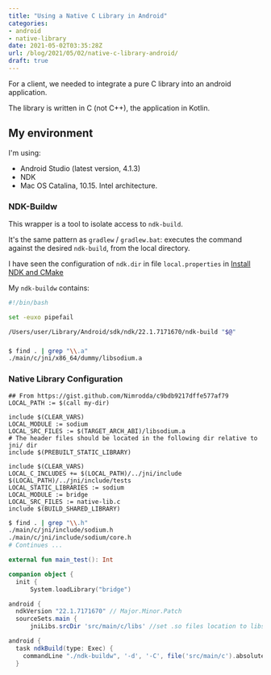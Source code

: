 ```yaml
---
title: "Using a Native C Library in Android"
categories:
- android
- native-library
date: 2021-05-02T03:35:28Z
url: /blog/2021/05/02/native-c-library-android/
draft: true
---
```


For a client, we needed to integrate a pure C library into an android application.

The library is written in C (not C++), the application in Kotlin.

## My environment

I'm using:

  * Android Studio (latest version, 4.1.3)
  * NDK <!-- TODO Version -->
  * Mac OS Catalina, 10.15. Intel architecture.

### NDK-Buildw

This wrapper is a tool to isolate access to `ndk-build`.

It's the same pattern as `gradlew` / `gradlew.bat`: executes the command against the desired `ndk-build`, from the local directory.

I have seen the configuration of `ndk.dir` in file `local.properties` in [Install NDK and CMake](https://developer.android.com/studio/projects/install-ndk)

My `ndk-buildw` contains:

```bash
#!/bin/bash

set -euxo pipefail

/Users/user/Library/Android/sdk/ndk/22.1.7171670/ndk-build "$@"
```

### 

```bash
$ find . | grep "\\.a"
./main/c/jni/x86_64/dummy/libsodium.a
```

### Native Library Configuration

```
## From https://gist.github.com/Nimrodda/c9bdb9217dffe577af79
LOCAL_PATH := $(call my-dir)

include $(CLEAR_VARS)
LOCAL_MODULE := sodium
LOCAL_SRC_FILES := $(TARGET_ARCH_ABI)/libsodium.a
# The header files should be located in the following dir relative to jni/ dir
include $(PREBUILT_STATIC_LIBRARY)

include $(CLEAR_VARS)
LOCAL_C_INCLUDES += $(LOCAL_PATH)/../jni/include $(LOCAL_PATH)/../jni/include/tests
LOCAL_STATIC_LIBRARIES := sodium
LOCAL_MODULE := bridge
LOCAL_SRC_FILES := native-lib.c
include $(BUILD_SHARED_LIBRARY)
```

```bash
$ find . | grep "\\.h"
./main/c/jni/include/sodium.h
./main/c/jni/include/sodium/core.h
# Continues ...
```

```kotlin
external fun main_test(): Int
```

```kotlin
companion object {
  init {
      System.loadLibrary("bridge")
```

```groovy
android {
  ndkVersion "22.1.7171670" // Major.Minor.Patch
  sourceSets.main {
      jniLibs.srcDir 'src/main/c/libs' //set .so files location to libs instead of jniLibs
```

```groovy
android {
  task ndkBuild(type: Exec) {
    commandLine "./ndk-buildw", '-d', '-C', file('src/main/c').absolutePath
  }
```

<!--

 Things to explain:

  * required format
  * required file layout
  * what's arch
  * how to speed up for development
    * how to run cmake in local
    * ndk-buildw
  * useful tools for debugging
  * FAQ: not found
  * Other helpful links
 -->